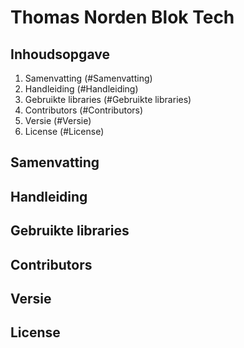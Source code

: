 # Thomas Norden Blok Tech
## Inhoudsopgave
1. Samenvatting (#Samenvatting)
2. Handleiding (#Handleiding)
3. Gebruikte libraries (#Gebruikte libraries)
4. Contributors (#Contributors)
5. Versie (#Versie)
6. License (#License)
## Samenvatting
## Handleiding
## Gebruikte libraries
## Contributors
## Versie
## License
